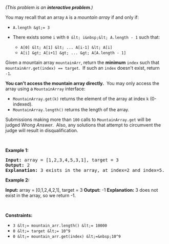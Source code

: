 _(This problem is an&nbsp;__interactive problem__.)_

You may recall that an array&nbsp;`` A `` is a _mountain array_ if and only if:

*   `` A.length &gt;= 3 ``
*   There exists some&nbsp;`` i ``&nbsp;with&nbsp;`` 0 &lt; i&nbsp;&lt; A.length - 1 ``&nbsp;such that:	
    
    *   `` A[0] &lt; A[1] &lt; ... A[i-1] &lt; A[i] ``
    *   `` A[i] &gt; A[i+1] &gt; ... &gt; A[A.length - 1] ``
    
    
    

Given a mountain&nbsp;array `` mountainArr ``, return the __minimum__&nbsp;`` index `` such that `` mountainArr.get(index) == target ``.&nbsp; If such an `` index ``&nbsp;doesn't exist, return `` -1 ``.

__You can't access the mountain array directly.__&nbsp; You may only access the array using a&nbsp;`` MountainArray ``&nbsp;interface:

*   `` MountainArray.get(k) `` returns the element of the array at index `` k ``&nbsp;(0-indexed).
*   `` MountainArray.length() ``&nbsp;returns the length of the array.

Submissions making more than `` 100 `` calls to&nbsp;`` MountainArray.get ``&nbsp;will be judged _Wrong Answer_.&nbsp; Also, any solutions that attempt to circumvent the judge&nbsp;will result in disqualification.

&nbsp;

__Example 1:__

<pre>
<strong>Input:</strong> array = [1,2,3,4,5,3,1], target = 3
<strong>Output:</strong> 2
<strong>Explanation:</strong> 3 exists in the array, at index=2 and index=5. Return the minimum index, which is 2.</pre>

__Example 2:__

<strong>Input:</strong> array = [0,1,2,4,2,1], target = 3
    <strong>Output:</strong> -1
    <strong>Explanation:</strong> 3 does not exist in the array, so we return -1.

&nbsp;

__Constraints:__

*   `` 3 &lt;= mountain_arr.length() &lt;= 10000 ``
*   `` 0 &lt;= target &lt;= 10^9 ``
*   `` 0 &lt;= mountain_arr.get(index) &lt;=&nbsp;10^9 ``